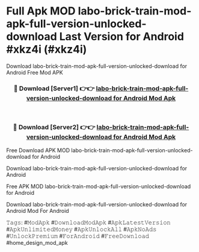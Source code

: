# Full Apk MOD labo-brick-train-mod-apk-full-version-unlocked-download Last Version for Android #xkz4i (#xkz4i)
Download labo-brick-train-mod-apk-full-version-unlocked-download for Android Free Mod APK

<div align="center">
<h3>🔴 Download [Server1] 👉👉 <a href="https://app.mediaupload.pro?title=labo-brick-train-mod-apk-full-version-unlocked-download&ref=15F">labo-brick-train-mod-apk-full-version-unlocked-download for Android Mod Apk</a></h3><br>

<h3>🔴 Download [Server2] 👉👉 <a href="https://app.mediaupload.pro?title=labo-brick-train-mod-apk-full-version-unlocked-download&ref=15F">labo-brick-train-mod-apk-full-version-unlocked-download for Android Mod Apk</a></h3>
</div>


Free Download APK MOD labo-brick-train-mod-apk-full-version-unlocked-download for Android

Download labo-brick-train-mod-apk-full-version-unlocked-download for Android 

Free APK MOD labo-brick-train-mod-apk-full-version-unlocked-download for Android 

Download labo-brick-train-mod-apk-full-version-unlocked-download for Android Mod For Android

𝚃𝚊𝚐𝚜: #𝙼𝚘𝚍𝙰𝚙𝚔 #𝙳𝚘𝚠𝚗𝚕𝚘𝚊𝚍𝙼𝚘𝚍𝙰𝚙𝚔 #𝙰𝚙𝚔𝙻𝚊𝚝𝚎𝚜𝚝𝚅𝚎𝚛𝚜𝚒𝚘𝚗 #𝙰𝚙𝚔𝚄𝚗𝚕𝚒𝚖𝚒𝚝𝚎𝚍𝙼𝚘𝚗𝚎𝚢 #𝙰𝚙𝚔𝚄𝚗𝚕𝚘𝚌𝚔𝙰𝚕𝚕 #𝙰𝚙𝚔𝙽𝚘𝙰𝚍𝚜 #𝚄𝚗𝚕𝚘𝚌𝚔𝙿𝚛𝚎𝚖𝚒𝚞𝚖 #𝙵𝚘𝚛𝙰𝚗𝚍𝚛𝚘𝚒𝚍 #𝙵𝚛𝚎𝚎𝙳𝚘𝚠𝚗𝚕𝚘𝚊𝚍 #home_design_mod_apk